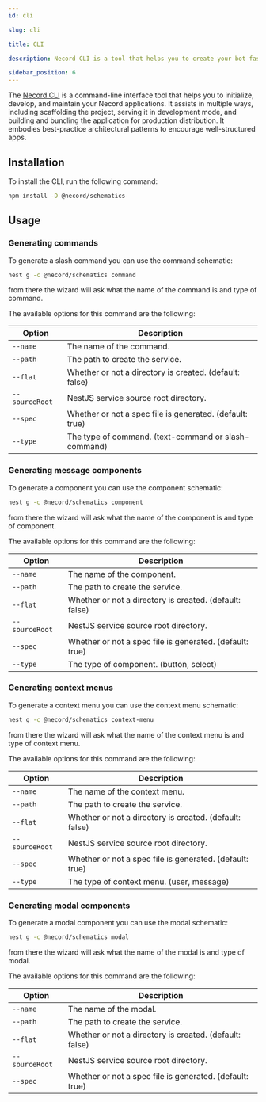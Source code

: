 ```yaml
---
id: cli

slug: cli

title: CLI

description: Necord CLI is a tool that helps you to create your bot faster and easier.

sidebar_position: 6
---
```


The [Necord CLI](https://www.npmjs.com/package/@necord/schematics) is a command-line interface tool that helps you to initialize, develop,
and maintain your Necord applications. It assists in multiple ways, including scaffolding the project, serving it in development mode, and
building and bundling the application for production distribution. It embodies best-practice architectural patterns to encourage
well-structured apps.

## Installation

To install the CLI, run the following command:

```bash npm2yarn
npm install -D @necord/schematics
```

## Usage

### Generating commands

To generate a slash command you can use the command schematic:

```bash npm2yarn
nest g -c @necord/schematics command 
```

from there the wizard will ask what the name of the command is and type of command.

The available options for this command are the following:

| Option         | Description                                              |
|----------------|----------------------------------------------------------|
| `--name`       | The name of the command.                                 |
| `--path`       | The path to create the service.                          |
| `--flat`       | Whether or not a directory is created. (default: false)  |
| `--sourceRoot` | NestJS service source root directory.                    |
| `--spec`       | Whether or not a spec file is generated. (default: true) |
| `--type`       | The type of command. (text-command or slash-command)     |

### Generating message components

To generate a component you can use the component schematic:

```bash npm2yarn
nest g -c @necord/schematics component 
```

from there the wizard will ask what the name of the component is and type of component.

The available options for this command are the following:

| Option         | Description                                              |
|----------------|----------------------------------------------------------|
| `--name`       | The name of the component.                               |
| `--path`       | The path to create the service.                          |
| `--flat`       | Whether or not a directory is created. (default: false)  |
| `--sourceRoot` | NestJS service source root directory.                    |
| `--spec`       | Whether or not a spec file is generated. (default: true) |
| `--type`       | The type of component. (button, select)                  |

### Generating context menus

To generate a context menu you can use the context menu schematic:

```bash npm2yarn
nest g -c @necord/schematics context-menu 
```

from there the wizard will ask what the name of the context menu is and type of context menu.

The available options for this command are the following:

| Option         | Description                                              |
|----------------|----------------------------------------------------------|
| `--name`       | The name of the context menu.                            |
| `--path`       | The path to create the service.                          |
| `--flat`       | Whether or not a directory is created. (default: false)  |
| `--sourceRoot` | NestJS service source root directory.                    |
| `--spec`       | Whether or not a spec file is generated. (default: true) |
| `--type`       | The type of context menu. (user, message)                |

### Generating modal components

To generate a modal component you can use the modal schematic:

```bash npm2yarn
nest g -c @necord/schematics modal 
```
from there the wizard will ask what the name of the modal is and type of modal.

The available options for this command are the following:

| Option         | Description                                              |
|----------------|----------------------------------------------------------|
| `--name`       | The name of the modal.                                   |
| `--path`       | The path to create the service.                          |
| `--flat`       | Whether or not a directory is created. (default: false)  |
| `--sourceRoot` | NestJS service source root directory.                    |
| `--spec`       | Whether or not a spec file is generated. (default: true) |


